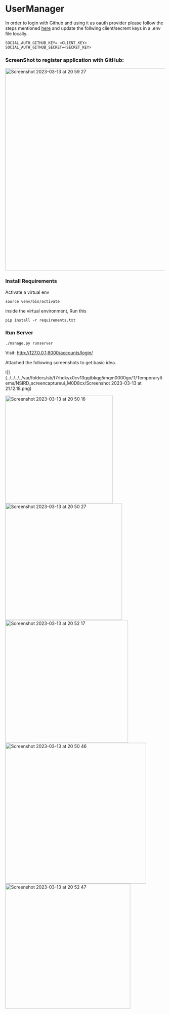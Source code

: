 # UserManager

In order to login with Github and using it as oauth provider please follow the steps mentioned [here](https://idp.miniorange.com/login-using-github-as-oauth-server/) and update the follwing client/secrent keys in a .env file locally. 

```
SOCIAL_AUTH_GITHUB_KEY= <CLIENT_KEY>
SOCIAL_AUTH_GITHUB_SECRET=<SECRET_KEY>
```


### ScreenShot to register application with GitHub:

<img width="639" alt="Screenshot 2023-03-13 at 20 59 27" src="https://user-images.githubusercontent.com/7334669/224819158-bc1fb039-e004-4a49-bafc-29651e4ffc61.png">


### Install Requirements

Activate a virtual env 

```
source venv/bin/activate
```

inside the virtual environment, Run this 

`pip install -r requirements.txt`

### Run Server
```
./manage.py runserver

```
Visit: http://127.0.0.1:8000/accounts/login/

Attached the following screenshots to get basic idea. 


![](../../../../var/folders/sb/t7rhdkyx0cv13qqtbkqg5mqm0000gn/T/TemporaryItems/NSIRD_screencaptureui_M0D8cx/Screenshot 2023-03-13 at 21.12.18.png)

<img width="340" alt="Screenshot 2023-03-13 at 20 50 16" src="https://user-images.githubusercontent.com/7334669/224816737-fbc019f5-cfdb-4a11-8bcb-5eaf3fc94d28.png">
<img width="369" alt="Screenshot 2023-03-13 at 20 50 27" src="https://user-images.githubusercontent.com/7334669/224816785-ddfce936-129b-402a-81a2-cc416a9066dd.png">
<img width="388" alt="Screenshot 2023-03-13 at 20 52 17" src="https://user-images.githubusercontent.com/7334669/224817127-970cd5d2-7b7d-40c7-8671-1f6adf2014c6.png">
<img width="445" alt="Screenshot 2023-03-13 at 20 50 46" src="https://user-images.githubusercontent.com/7334669/224816839-7de28b7e-e2f6-4ccd-9028-c329b3d1787f.png">

<img width="395" alt="Screenshot 2023-03-13 at 20 52 47" src="https://user-images.githubusercontent.com/7334669/224817205-2df558b0-4da3-477d-90f5-c8fc05b40310.png">
